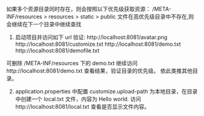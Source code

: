 如果多个资源目录同时存在，则会按照以下优先级获取资源：
/META-INF/resources > resources > static > public
文件在高优先级目录中不存在,则会继续在下一个目录中继续查找

1. 启动项目并访问如下 url 验证:
  http://localhost:8081/avatar.png
  http://localhost:8081/customize.txt
  http://localhost:8081/demo.txt
  http://localhost:8081/demofile.txt

  可删除 /META-INF/resources 下的 demo.txt 继续访问
  http://localhost:8081/demo.txt
  查看结果，验证目录的优先级。
  依此类推其他目录。

2. application.properties 中配置 customize.upload-path 为本地目录，在目录中创建一个 local.txt 文件，内容为 Hello world. 
  访问 http://localhost:8081/local.txt 查看是否显示文件内容。

